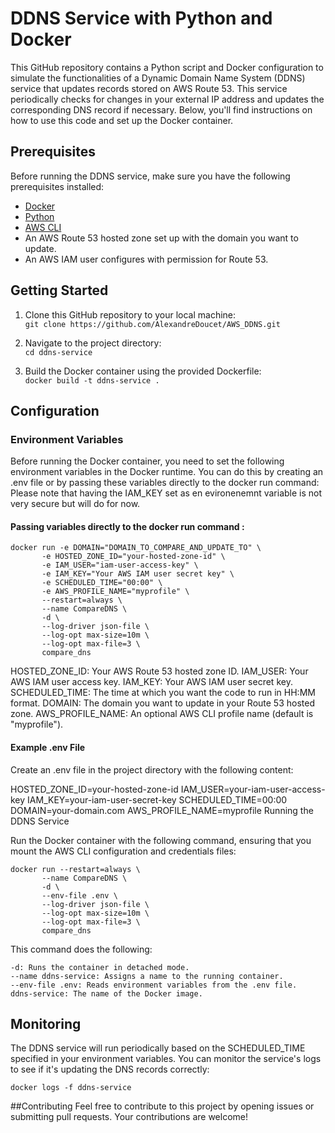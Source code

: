 # DDNS Service with Python and Docker
This GitHub repository contains a Python script and Docker configuration to simulate the functionalities of a Dynamic Domain Name System (DDNS) service that updates records stored on AWS Route 53. This service periodically checks for changes in your external IP address and updates the corresponding DNS record if necessary. Below, you'll find instructions on how to use this code and set up the Docker container.

## Prerequisites
Before running the DDNS service, make sure you have the following prerequisites installed:

- [Docker](https://www.docker.com/)
- [Python](https://www.python.org/)
- [AWS CLI](https://aws.amazon.com/cli/)
- An AWS Route 53 hosted zone set up with the domain you want to update.
- An AWS IAM user configures with permission for Route 53.

## Getting Started
1. Clone this GitHub repository to your local machine:</br>
```git clone https://github.com/AlexandreDoucet/AWS_DDNS.git```

1. Navigate to the project directory:</br>
```cd ddns-service```

1. Build the Docker container using the provided Dockerfile:</br>
```docker build -t ddns-service .```

## Configuration

### Environment Variables
Before running the Docker container, you need to set the following environment variables in the Docker runtime. You can do this by creating an .env file or by passing these variables directly to the docker run command:
Please note that having the IAM_KEY set as en evironenemnt variable is not very secure but will do for now.

#### Passing variables directly to the docker run command :
```
docker run -e DOMAIN="DOMAIN_TO_COMPARE_AND_UPDATE_TO" \
	   -e HOSTED_ZONE_ID="your-hosted-zone-id" \
	   -e IAM_USER="iam-user-access-key" \
	   -e IAM_KEY="Your AWS IAM user secret key" \
	   -e SCHEDULED_TIME="00:00" \
	   -e AWS_PROFILE_NAME="myprofile" \
	   --restart=always \
	   --name CompareDNS \
	   -d \
	   --log-driver json-file \
	   --log-opt max-size=10m \
	   --log-opt max-file=3 \
	   compare_dns
```
HOSTED_ZONE_ID: Your AWS Route 53 hosted zone ID.
IAM_USER: Your AWS IAM user access key.
IAM_KEY: Your AWS IAM user secret key.
SCHEDULED_TIME: The time at which you want the code to run in HH:MM format.
DOMAIN: The domain you want to update in your Route 53 hosted zone.
AWS_PROFILE_NAME: An optional AWS CLI profile name (default is "myprofile").
	
#### Example .env File
Create an .env file in the project directory with the following content:

HOSTED_ZONE_ID=your-hosted-zone-id
IAM_USER=your-iam-user-access-key
IAM_KEY=your-iam-user-secret-key
SCHEDULED_TIME=00:00
DOMAIN=your-domain.com
AWS_PROFILE_NAME=myprofile
Running the DDNS Service

Run the Docker container with the following command, ensuring that you mount the AWS CLI configuration and credentials files:
```
docker run --restart=always \
	   --name CompareDNS \
	   -d \
	   --env-file .env \
	   --log-driver json-file \
	   --log-opt max-size=10m \
	   --log-opt max-file=3 \
	   compare_dns
```
This command does the following:

	-d: Runs the container in detached mode.
	--name ddns-service: Assigns a name to the running container.
	--env-file .env: Reads environment variables from the .env file.
	ddns-service: The name of the Docker image.

## Monitoring
The DDNS service will run periodically based on the SCHEDULED_TIME specified in your environment variables. 
You can monitor the service's logs to see if it's updating the DNS records correctly:

	docker logs -f ddns-service 

##Contributing
Feel free to contribute to this project by opening issues or submitting pull requests. Your contributions are welcome!












